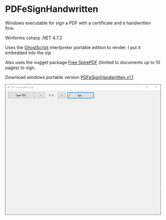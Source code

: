 # PDFeSignHandwritten
Windows executable for sign a PDF with a certificate and a handwritten firm.

Winforms csharp .NET 4.7.2

Uses the [GhostScript](https://www.ghostscript.com/) intertpreter portable edition to render. I put it embedded into the zip.

Also uses the nugget package [Free SpirePDF](https://www.e-iceblue.com/Introduce/free-pdf-component.html#.YkrLnihBw-U) (limited to documents up to 10 pages) to sign.

Download windows portable version [PDFeSignHandwritten v1.1](https://raw.githubusercontent.com/alexandrelozano/PDFeSignHandwritten/main/Executables/PDFeSignHandwritten_v1.1.zip)

![Sample](https://raw.githubusercontent.com/alexandrelozano/PDFeSignHandwritten/main/PDFeSignHandwritten/samples/PDFeSignHandwritten.gif)
